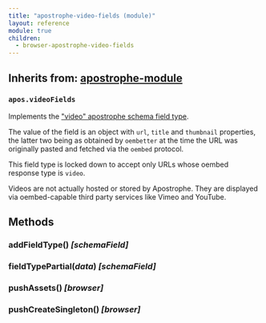 ```yaml
---
title: "apostrophe-video-fields (module)"
layout: reference
module: true
children:
  - browser-apostrophe-video-fields
---
```

## Inherits from: [apostrophe-module](../apostrophe-module/index.html)
### `apos.videoFields`
Implements the ["video" apostrophe schema field type](../../tutorials/getting-started/schema-guide.html).

The value of the field is an object with `url`, `title` and `thumbnail` properties, the latter
two being as obtained by `oembetter` at the time the URL was originally pasted and fetched
via the `oembed` protocol.

This field type is locked down to accept only URLs whose oembed response type
is `video`.

Videos are not actually hosted or stored by Apostrophe. They are displayed via
oembed-capable third party services like Vimeo and YouTube.


## Methods
### addFieldType() *[schemaField]*

### fieldTypePartial(*data*) *[schemaField]*

### pushAssets() *[browser]*

### pushCreateSingleton() *[browser]*

